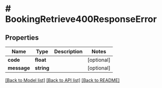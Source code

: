 # # BookingRetrieve400ResponseError

## Properties

Name | Type | Description | Notes
------------ | ------------- | ------------- | -------------
**code** | **float** |  | [optional]
**message** | **string** |  | [optional]

[[Back to Model list]](../../README.md#models) [[Back to API list]](../../README.md#endpoints) [[Back to README]](../../README.md)
